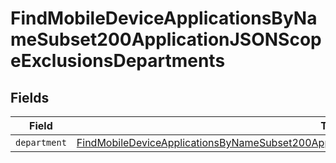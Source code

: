 # FindMobileDeviceApplicationsByNameSubset200ApplicationJSONScopeExclusionsDepartments


## Fields

| Field                                                                                                                                                                                                                       | Type                                                                                                                                                                                                                        | Required                                                                                                                                                                                                                    | Description                                                                                                                                                                                                                 |
| --------------------------------------------------------------------------------------------------------------------------------------------------------------------------------------------------------------------------- | --------------------------------------------------------------------------------------------------------------------------------------------------------------------------------------------------------------------------- | --------------------------------------------------------------------------------------------------------------------------------------------------------------------------------------------------------------------------- | --------------------------------------------------------------------------------------------------------------------------------------------------------------------------------------------------------------------------- |
| `department`                                                                                                                                                                                                                | [FindMobileDeviceApplicationsByNameSubset200ApplicationJSONScopeExclusionsDepartmentsDepartment](../../models/operations/findmobiledeviceapplicationsbynamesubset200applicationjsonscopeexclusionsdepartmentsdepartment.md) | :heavy_minus_sign:                                                                                                                                                                                                          | N/A                                                                                                                                                                                                                         |